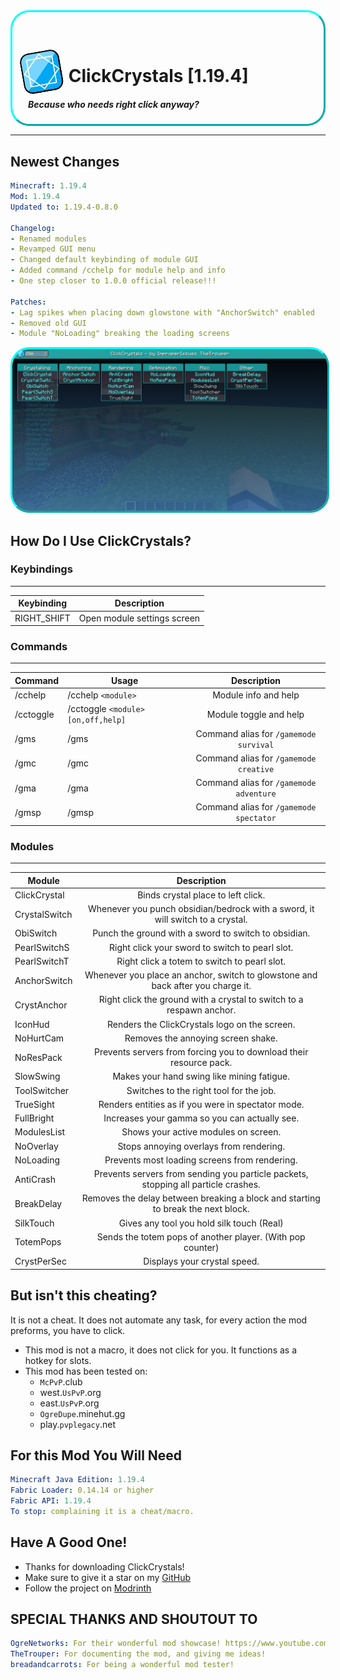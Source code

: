 
<div class="main-banner" style="border: 3px aqua solid; border-radius: 30px; border-style: outset; padding-left: 10px;">
  <h1>
    <img src="./src/main/resources/assets/clickcrystals/icon.png" style="width: 15%; transform: translateY(20px) rotateZ(-10deg);"/>
    ClickCrystals [1.19.4]
  </h1>
  <h5 style="margin-left: 15px">
    Because who needs right click anyway?
  </h5>
</div>


---------------------------------------------------------------

## Newest Changes
```yml
Minecraft: 1.19.4
Mod: 1.19.4
Updated to: 1.19.4-0.8.0

Changelog:
- Renamed modules
- Revamped GUI menu
- Changed default keybinding of module GUI
- Added command /cchelp for module help and info
- One step closer to 1.0.0 official release!!!

Patches:
- Lag spikes when placing down glowstone with "AnchorSwitch" enabled
- Removed old GUI
- Module "NoLoading" breaking the loading screens
```

<div class="demo-menu">
  <img src="./assets/image/demo-menu.png" style="border: 3px aqua solid; border-radius: 30px; border-style: outset;"/>
</div>

## How Do I Use ClickCrystals?

### Keybindings

-----------------------------------------

| **Keybinding** |       **Description**       |
|----------------|:---------------------------:|
| RIGHT_SHIFT    | Open module settings screen |

### Commands

-----------------------------------------

| **Command** | **Usage**                            |             **Description**             |
|-------------|--------------------------------------|:---------------------------------------:|
| /cchelp     | /cchelp `<module>`                   |          Module info and help           |
| /cctoggle   | /cctoggle `<module>` `[on,off,help]` |         Module toggle and help          |
| /gms        | /gms                                 | Command alias for `/gamemode survival`  |
| /gmc        | /gmc                                 | Command alias for `/gamemode creative`  |
| /gma        | /gma                                 | Command alias for `/gamemode adventure` |
| /gmsp       | /gmsp                                | Command alias for `/gamemode spectator` |

### Modules

-----------------------------------------

| **Module**    |                                  **Description**                                   |
|---------------|:----------------------------------------------------------------------------------:|
| ClickCrystal  |                         Binds crystal place to left click.                         |
| CrystalSwitch |   Whenever you punch obsidian/bedrock with a sword, it will switch to a crystal.   |
| ObiSwitch     |                Punch the ground with a sword to switch to obsidian.                |
| PearlSwitchS  |                  Right click your sword to switch to pearl slot.                   |
| PearlSwitchT  |                    Right click a totem to switch to pearl slot.                    |
| AnchorSwitch  |  Whenever you place an anchor, switch to glowstone and back after you charge it.   |
| CrystAnchor   |        Right click the ground with a crystal to switch to a respawn anchor.        |
| IconHud       |                   Renders the ClickCrystals logo on the screen.                    |
| NoHurtCam     |                         Removes the annoying screen shake.                         |
| NoResPack     |         Prevents servers from forcing you to download their resource pack.         |
| SlowSwing     |                     Makes your hand swing like mining fatigue.                     |
| ToolSwitcher  |                      Switches to the right tool for the job.                       |
| TrueSight     |                 Renders entities as if you were in spectator mode.                 |
| FullBright    |                   Increases your gamma so you can actually see.                    |
| ModulesList   |                        Shows your active modules on screen.                        |
| NoOverlay     |                      Stops annoying overlays from rendering.                       |
| NoLoading     |                   Prevents most loading screens from rendering.                    |
| AntiCrash     | Prevents servers from sending you particle packets, stopping all particle crashes. |
| BreakDelay    |  Removes the delay between breaking a block and starting to break the next block.  |
| SilkTouch     |                     Gives any tool you hold silk touch (Real)                      |
| TotemPops     |             Sends the totem pops of another player. (With pop counter)             |
| CrystPerSec   |                            Displays your crystal speed.                            |


## But isn't this cheating?
It is not a cheat. It does not automate any task, for every action the mod preforms, you have to click.
- This mod is not a macro, it does not click for you. It functions as a hotkey for slots.
- This mod has been tested on:
  - `McPvP`.club
  - west.`UsPvP`.org
  - east.`UsPvP`.org
  - `OgreDupe`.minehut.gg
  - play.`pvplegacy`.net

## For this Mod You Will Need
```yml
Minecraft Java Edition: 1.19.4
Fabric Loader: 0.14.14 or higher
Fabric API: 1.19.4
To stop: complaining it is a cheat/macro.
```

## Have A Good One!
- Thanks for downloading ClickCrystals!
- Make sure to give it a star on my [GitHub](https://github.com/itzispyder/clickcrystals)
- Follow the project on [Modrinth](https://modrinth.com/mod/clickcrystals)

## SPECIAL THANKS AND SHOUTOUT TO
```yml
OgreNetworks: For their wonderful mod showcase! https://www.youtube.com/watch?v=M95TDqW2p2k
TheTrouper: For documenting the mod, and giving me ideas!
breadandcarrots: For being a wonderful mod tester!
```
